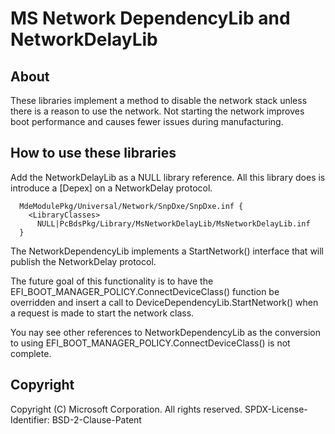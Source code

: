 # MS Network DependencyLib and NetworkDelayLib

## About

These libraries implement a method to disable the network stack unless there is a reason to use the network.  Not starting
the network improves boot performance and causes fewer issues during manufacturing.

## How to use these libraries

Add the NetworkDelayLib as a NULL library reference.  All this library does is introduce a [Depex] on a NetworkDelay protocol.

```text
  MdeModulePkg/Universal/Network/SnpDxe/SnpDxe.inf {
    <LibraryClasses>
      NULL|PcBdsPkg/Library/MsNetworkDelayLib/MsNetworkDelayLib.inf
  }
```

The NetworkDependencyLib implements a StartNetwork() interface that will publish the NetworkDelay protocol.

The future goal of this functionality is to have the EFI_BOOT_MANAGER_POLICY.ConnectDeviceClass() function be overridden
and insert a call to DeviceDependencyLib.StartNetwork() when a request is made to start the network class.

You nay see other references to NetworkDependencyLib as the conversion to using EFI_BOOT_MANAGER_POLICY.ConnectDeviceClass()
is not complete.

## Copyright

Copyright (C) Microsoft Corporation. All rights reserved.
SPDX-License-Identifier: BSD-2-Clause-Patent
